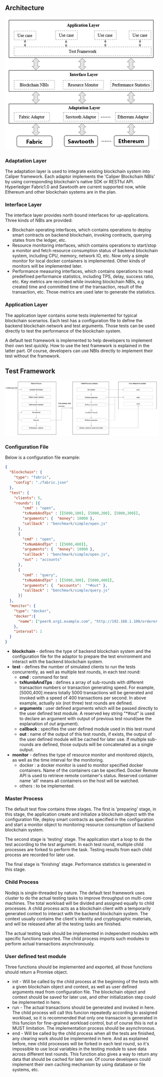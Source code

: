 ## Architecture
![architecture](architecture.png)

### Adaptation Layer

The adaptation layer is used to integrate existing blockchain system into Caliper framework. Each adaptor implements the 'Caliper Blockchain NBIs' by using corresponding blockchain's native SDK or RESTful API. Hyperledger Fabric1.0 and Sawtooth are current supported now, while Ethereum and other blockchain systems are in the plan.     

### Interface Layer

The interface layer provides north bound interfaces for up-applications. Three kinds of NBIs are provided:
* Blockchain operating interfaces, which contains operations to deploy smart contracts on backend blockchain, invoking contracts, querying states from the ledger, etc.
* Resource monitoring interfaces, which contains operations to start/stop a monitor and fetch resource consumption status of backend blockchain system, including CPU, memory, network IO, etc. Now only a simple monitor for local docker containers is implemented. Other kinds of monitors will be implemented later.
* Performance measuring interfaces, which contains operations to read predefined performance statistics, including TPS, delay, success ratio, etc. Key metrics are recorded while invoking blockchain NBIs, e.g created time and committed time of the transaction, result of the transaction, etc. Those metrics are used later to generate the statistics.
   
### Application Layer

The application layer contains some tests implemented for typical blockchain scenarios. Each test has a configuration file to define the backend blockchain network and test arguments. Those tests can be used directly to test the performance of the blockchain system.

A default test framework is implemented to help developers to implement their own test quickly. How to use the test framework is explained in the latter part. Of course, developers can use NBIs directly to implement their test without the framework.


## Test Framework


![Test Framework](test-framework.png)

### Configuration File
 
Below is a configuration file example:
```json
{
  "blockchain": {
    "type": "fabric",
    "config": "./fabric.json"
  },
  "test": {
    "clients": 5,
    "rounds": [{
        "cmd" : "open",
        "txNumbAndTps" : [[5000,100], [5000,200], [5000,300]],
        "arguments": {  "money": 10000 },
        "callback" : "benchmark/simple/open.js"
      },
      {
        "cmd" : "open",
        "txNumbAndTps" : [[5000,400]],
        "arguments": {  "money": 10000 },
        "callback" : "benchmark/simple/open.js",
        "out" : "accounts"
      },
      {
        "cmd" : "query",
        "txNumbAndTps" : [[5000,300], [5000,400]],
        "arguments": {  "accounts":  "*#out" },
        "callback" : "benchmark/simple/query.js"
      }]
  },
  "monitor": {
    "type": "docker",
    "docker":{
      "name": ["peer0.org1.example.com", "http://192.168.1.100/orderer.example.com"]
    },
    "interval": 1
  }
}
```
* **blockchain** - defines the type of backend blockchain system and the configuration file for the adaptor to prepare the test environment and interact with the backend blockchain system.
* **test** - defines the number of simulated clients to run the tests concurrently, as well as multiple test rounds, in each test round:
  * **cmd** : command for test
  * **txNumbAndTps** : defines a array of sub-rounds with different transaction numbers or transaction generating speed. For example, [5000,400] means totally 5000 transactions will be generated and invoked with a speed of 400 transactions per second. In above example, actually six (not three) test rounds are defined.
  * **arguments** : user defined arguments which will be passed directly to the user defined test module. A reserved key string "*#out" is used to declare an argument with output of previous test round(see the explanation of *out* argument).
  * **callback** : specifies the user defined module used in this test round
  * **out** : name of the output of this test rounds, if exists, the output of the user defined module will be cached for later use. If multiple sub-rounds are defined, those outputs will be concatenated as a single output.   
* **monitor** - defines the type of resource monitor and monitored objects, as well as the time interval for the monitoring.
  * docker : a docker monitor is used to monitor specified docker containers. Name of the containers can be specified. Docker Remote API is used to retrieve remote container's status. Reserved container name 'all' means all containers on the host will be watched.  
  * others : to be implemented.
### Master Process

The default test flow contains three stages. The first is 'preparing' stage, in this stage, the application create and initialize a blockchain object with the configuration file, deploy smart contracts as specified in the configuration and start a monitor object to monitoring resource consumption of backend blockchain system.

The second stage is 'testing' stage. The application start a loop to do the test according to the *test* argument. In each test round, multiple child processes are forked to perform the task. Testing results from each child process are recorded for later use.
    
The final stage is 'finishing' stage. Performance statistics is generated in this stage.

### Child Process

Nodejs is single-threaded by nature. The default test framework uses cluster to do the actual testing tasks to improve throughput on multi-core machines. The total workload will be divided and assigned equally to child processes. A child process acts as a blockchain client with a temporarily generated context to interact with the backend blockchain system. The context usually contains the client's identity and cryptographic materials, and will be released after all the testing tasks are finished.
  
The actual testing task should be implemented in independent modules with specific functions exported. The child process imports such modules to perform actual transactions asynchronously.
 
### User defined test module

Three functions should be implemented and exported, all those functions should return a Promise object.

* init - Will be called by the child process at the beginning of the tests with a given blockchain object and context, as well as user defined arguments read from configuration file. The blockchain object and context should be saved for later use, and other initialization step could be implemented in here.
* run -  The actual transactions should be generated and invoked in here. The child process will call this funcion repeatedly according to assigned workload, so it is recommended that only one transacion is generated in this funcion for fine-grained workload control, but of course this is not a MUST limitation. The implementation process should be asynchronous.
* end - Will be called  by the child process when all the tests are finished, any clearing work should be implemented in here. And as explained before, new child processes will be forked in each test round, so it's impossible to use local variables in the testing module to save data across different test rounds. This function also gives a way to return any data that should be cached for later use. Of course developers could implement their own caching mechanism by using database or file systems, etc.    


